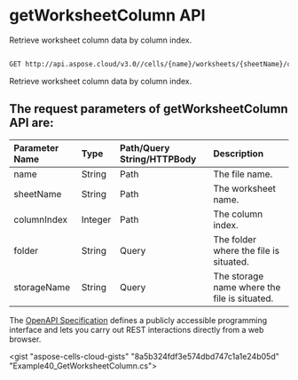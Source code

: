 # **getWorksheetColumn API**

Retrieve worksheet column data by column index. 

```bash

GET http://api.aspose.cloud/v3.0//cells/{name}/worksheets/{sheetName}/cells/columns/{columnIndex}

```
Retrieve worksheet column data by column index.

## The request parameters of **getWorksheetColumn** API are: 

| Parameter Name | Type | Path/Query String/HTTPBody | Description | 
| :- | :- | :- |:- | 
|name|String|Path|The file name.|
|sheetName|String|Path|The worksheet name.|
|columnIndex|Integer|Path|The column index.|
|folder|String|Query|The folder where the file is situated.|
|storageName|String|Query|The storage name where the file is situated.|


The [OpenAPI Specification](https://reference.aspose.cloud/cells/#/CellsController/GetWorksheetColumn) defines a publicly accessible programming interface and lets you carry out REST interactions directly from a web browser.

<gist "aspose-cells-cloud-gists" "8a5b324fdf3e574dbd747c1a1e24b05d" "Example40_GetWorksheetColumn.cs">


